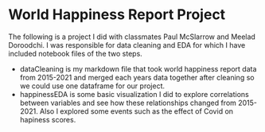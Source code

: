 # World Happiness Report Project

The following is a project I did with classmates Paul McSlarrow and Meelad Doroodchi. I was responsible for data cleaning and EDA for which I have included notebook files of the two steps.

- dataCleaning is my markdown file that took world happiness report data from 2015-2021 and merged each years data together after cleaning so we could use one dataframe for our project.
- happinessEDA is some basic visualization I did to explore correlations between variables and see how these relationships changed from 2015-2021. Also I explored some events such as the effect of Covid on hapiness scores.
